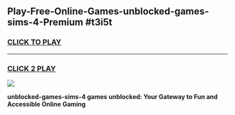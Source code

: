 
## Play-Free-Online-Games-unblocked-games-sims-4-Premium #t3i5t
<h3>
<a href="https://premium.freeplayer.one?title=unblocked-games-sims-4&ref=8M">CLICK TO PLAY</a></h3>
<hr>

<h3>
<a href="https://premium.freeplayer.one?title=unblocked-games-sims-4&ref=8M">CLICK 2 PLAY</a>
  
</h3>

<a href="https://premium.freeplayer.one?title=unblocked-games-sims-4&ref=8M"><img src="https://clearcache.store/games.png"></a>


**unblocked-games-sims-4 games unblocked: Your Gateway to Fun and Accessible Online Gaming**
